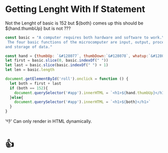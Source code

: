 # Getting Lenght With If Statement
Not the Lenght of basic is 152 but ${both} comes up this should be ${hand.thumbUp} but is not ???
```js
const basic = "A computer requires both hardware and software to work.\
 The four basic functions of the microcomputer are input, output, processing,\
and storage of data."

const hand = {thumbUp: `&#128077`, thumbDown:`&#128078`, whatup:`&#128074`}
let first = basic.slice(0, basic.indexOf(" "))
let last = basic.slice(basic.indexOf(" ") + 1)
let len = basic.length

document.getElementById('roll').onclick = function () {
  let both = first + last
  if (both == 152){
    document.querySelector('#app').innerHTML = `<h1>${hand.thumbUp}</h1>`
  }else{
    document.querySelector('#app').innerHTML = `<h1>${both}</h1>`
  }
}
```
'&#128078;' Can only render in HTML dynamically.  <h1>&#128077;</h1>